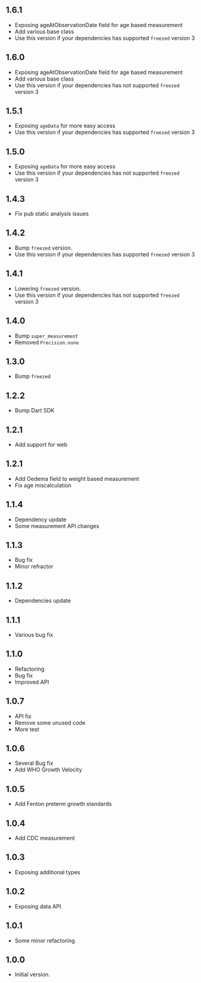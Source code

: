 ## 1.6.1

- Exposing ageAtObservationDate field for age based measurement
- Add various base class 
- Use this version if your dependencies has supported `freezed` version 3

## 1.6.0

- Exposing ageAtObservationDate field for age based measurement
- Add various base class 
- Use this version if your dependencies has not supported `freezed` version 3

## 1.5.1

- Exposing `ageData` for more easy access
- Use this version if your dependencies has supported `freezed` version 3

## 1.5.0

- Exposing `ageData` for more easy access
- Use this version if your dependencies has not supported `freezed` version 3

## 1.4.3
 
- Fix pub static analysis issues

## 1.4.2

- Bump `freezed` version.
- Use this version if your dependencies has supported `freezed` version 3

## 1.4.1

- Lowering `freezed` version.
- Use this version if your dependencies has not supported `freezed` version 3

## 1.4.0

- Bump `super_measurement`
- Removed `Precision.none`

## 1.3.0
- Bump `freezed`

## 1.2.2
- Bump Dart SDK

## 1.2.1
- Add support for web

## 1.2.1
- Add Oedema field to weight based measurement
- Fix age miscalculation

## 1.1.4
- Dependency update
- Some measurement API changes

## 1.1.3
- Bug fix
- Minor refractor

## 1.1.2
- Dependencies update

## 1.1.1

- Various bug fix

## 1.1.0

- Refactoring
- Bug fix
- Improved API

## 1.0.7

- API fix
- Remove some unused code
- More test

## 1.0.6

- Several Bug fix
- Add WHO Growth Velocity

## 1.0.5

- Add Fenton preterm growth standards

## 1.0.4

- Add CDC measurement

## 1.0.3

- Exposing additional types

## 1.0.2

- Exposing data API

## 1.0.1

- Some minor refactoring

## 1.0.0

- Initial version.
